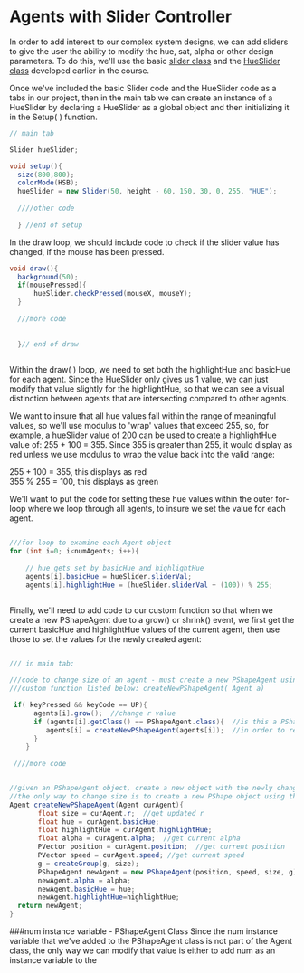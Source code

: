 # Agents with Slider Controller

In order to add interest to our complex system designs, we can add sliders to give the user the ability to modify the hue, sat, alpha or other design parameters.  To do this, we'll use the basic [slider class](https://kdoore.gitbooks.io/cs1335/content/slider_controller.html#slider-base-class) and the [HueSlider class](https://kdoore.gitbooks.io/cs1335/content/slider_controller.html#hueslider-child-class) developed earlier in the course.


Once we've included the basic Slider code and the HueSlider code as a tabs in our project, then in the main tab we can create an instance of a HueSlider by declaring a HueSlider as a global object and then initializing it in the Setup( ) function.


```java
// main tab

Slider hueSlider;

void setup(){
  size(800,800);
  colorMode(HSB);
  hueSlider = new Slider(50, height - 60, 150, 30, 0, 255, "HUE");
  
  ////other code
  
  } //end of setup
```  


In the draw loop, we should include code to check if the slider value has changed, if the mouse has been pressed.


```java
void draw(){
  background(50);
  if(mousePressed){
      hueSlider.checkPressed(mouseX, mouseY);
  }
  
  ///more code
  
  
  }// end of draw
  
```

Within the draw( ) loop, we need to set both the highlightHue and basicHue for each agent.  Since the HueSlider only gives us 1 value, we can just modify that value slightly for the highlightHue, so that we can see a visual  distinction between agents that are intersecting compared to other agents.

We want to insure that all hue values fall within the range of meaningful values, so we'll use modulus to 'wrap' values that exceed 255, so, for example, a hueSlider value of 200 can be used to create a highlightHue value of: 255 + 100 = 355.  Since 355 is greater than 255, it would display as red unless we use modulus to wrap the value back into the valid range:

255 + 100 = 355, this displays as red    
355 % 255 = 100, this displays as green

We'll want to put the code for setting these hue values within the outer for-loop where we loop through all agents, to insure we set the value for each agent.

```java

///for-loop to examine each Agent object
for (int i=0; i<numAgents; i++){
     
    // hue gets set by basicHue and highlightHue
    agents[i].basicHue = hueSlider.sliderVal;
    agents[i].highlightHue = (hueSlider.sliderVal + (100)) % 255; 
 
```


Finally, we'll need to add code to our custom function so that when we create a new PShapeAgent due to a grow() or shrink() event, we first get the current basicHue and highlightHue values of the current agent, then use those to set the values for the newly created agent: 


```java

/// in main tab:

///code to change size of an agent - must create a new PShapeAgent using
///custom function listed below: createNewPShapeAgent( Agent a)  

 if( keyPressed && keyCode == UP){
      agents[i].grow();  //change r value
      if (agents[i].getClass() == PShapeAgent.class){  //is this a PShapeAgent object at runtime?
         agents[i] = createNewPShapeAgent(agents[i]);  //in order to resize, we need to create a new PShapeAgent object
      }
    }
    
 ////more code


//given an PShapeAgent object, create a new object with the newly changed value of r,
//the only way to change size is to create a new PShape object using the updated value of r
Agent createNewPShapeAgent(Agent curAgent){
       float size = curAgent.r;  //get updated r
       float hue = curAgent.basicHue;
       float highlightHue = curAgent.highlightHue;
       float alpha = curAgent.alpha;  //get current alpha
       PVector position = curAgent.position;  //get current position
       PVector speed = curAgent.speed; //get current speed
       g = createGroup(g, size);
       PShapeAgent newAgent = new PShapeAgent(position, speed, size, g);
       newAgent.alpha = alpha;
       newAgent.basicHue = hue;
       newAgent.highlightHue=highlightHue;
  return newAgent; 
}


```

###num instance variable - PShapeAgent Class
Since the num instance variable that we've added to the PShapeAgent class is not part of the Agent class, the only way we can modify that value is either to add num as an instance variable to the 